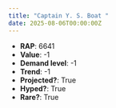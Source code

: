 ```yaml
---
title: "Captain Y. S. Boat "
date: 2025-08-06T00:00:00Z
---
```

- **RAP**: 6641
- **Value**: -1
- **Demand level**: -1
- **Trend**: -1
- **Projected?**: True
- **Hyped?**: True
- **Rare?**: True
